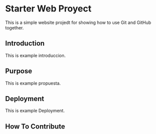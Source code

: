 # Starter Web Proyect

This is a simple website projedt for 
showing how to use Git and GitHub together.

## Introduction

This is example introduccion.

## Purpose

This is example propuesta.

## Deployment

This is example Deployment.

## How To Contribute 